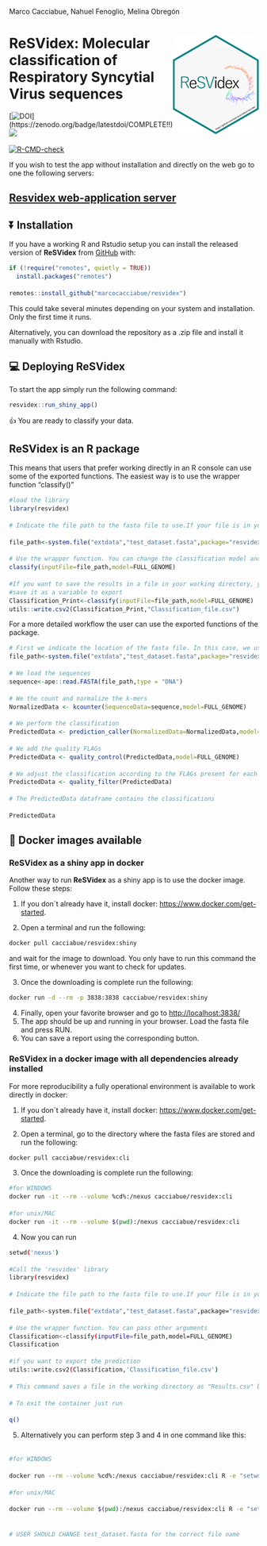 Marco Cacciabue, Nahuel Fenoglio, Melina Obregón

<!-- README.md is generated from README.Rmd. Please edit that file -->

# **ReSVidex**: <img src='man/figures/hex.png' style="float:right; height:200px;" /> Molecular classification of Respiratory Syncytial Virus sequences

<!-- badges: start -->

[![DOI](https://zenodo.org/badge/COMPLETE!!)](https://zenodo.org/badge/latestdoi/COMPLETE!!)
[![](https://img.shields.io/badge/lifecycle-experimental-orange.svg)](https://www.tidyverse.org/lifecycle/#experimental)

[![R-CMD-check](https://github.com/marcocacciabue/resvidex/actions/workflows/R-CMD-check.yaml/badge.svg)](https://github.com/marcocacciabue/resvidex/actions/workflows/R-CMD-check.yaml)
<!-- badges: end -->

If you wish to test the app without installation and directly on the web
go to one the following servers:

## [Resvidex web-application server](https://cacciabue.shinyapps.io/resvidex_wg/)

## :arrow_double_down: Installation

If you have a working R and Rstudio setup you can install the released
version of **ReSVidex** from [GitHub](https://github.com/) with:

``` r
if (!require("remotes", quietly = TRUE))
  install.packages("remotes")
  
remotes::install_github("marcocacciabue/resvidex")
```

This could take several minutes depending on your system and
installation. Only the first time it runs.

Alternatively, you can download the repository as a .zip file and
install it manually with Rstudio.

## :computer: Deploying **ReSVidex**

To start the app simply run the following command:

``` r
resvidex::run_shiny_app()
```

:+1: You are ready to classify your data.

## **ReSVidex** is an R package

This means that users that prefer working directly in an R console can
use some of the exported functions. The easiest way is to use the
wrapper function “classify()”

``` r
#load the library
library(resvidex)

# Indicate the file path to the fasta file to use.If your file is in your working directory you need to simply indicate the file name. In this case, we use a test file provided with the package itself. 

file_path<-system.file("extdata","test_dataset.fasta",package="resvidex")

# Use the wrapper function. You can change the classification model and pass other arguments
classify(inputFile=file_path,model=FULL_GENOME)

#If you want to save the results in a file in your working directory, you can run the pipeline and
#save it as a variable to export
Classification_Print<-classify(inputFile=file_path,model=FULL_GENOME)
utils::write.csv2(Classification_Print,"Classification_file.csv")
```

For a more detailed workflow the user can use the exported functions of
the package.

``` r
# First we indicate the location of the fasta file. In this case, we use a test file provided with the package itself.
file_path<-system.file("extdata","test_dataset.fasta",package="resvidex")

# We load the sequences
sequence<-ape::read.FASTA(file_path,type = "DNA")

# We the count and normalize the k-mers
NormalizedData <- kcounter(SequenceData=sequence,model=FULL_GENOME)

# We perform the classification
PredictedData <- prediction_caller(NormalizedData=NormalizedData,model=FULL_GENOME)

# We add the quality FLAGs
PredictedData <- quality_control(PredictedData,model=FULL_GENOME)

# We adjust the classification according to the FLAGs present for each sample:
PredictedData <- quality_filter(PredictedData)

# The PredictedData dataframe contains the classifications

PredictedData
```

## :whale: Docker images available

### **ReSVidex** as a shiny app in docker

Another way to run **ReSVidex** as a shiny app is to use the docker
image. Follow these steps:

1.  If you don´t already have it, install docker:
    <https://www.docker.com/get-started>.

2.  Open a terminal and run the following:

``` bash
docker pull cacciabue/resvidex:shiny
```

and wait for the image to download. You only have to run this command
the first time, or whenever you want to check for updates.

3.  Once the downloading is complete run the following:

``` bash
docker run -d --rm -p 3838:3838 cacciabue/resvidex:shiny
```

4.  Finally, open your favorite browser and go to
    <http://localhost:3838/>
5.  The app should be up and running in your browser. Load the fasta
    file and press RUN.
6.  You can save a report using the corresponding button.

### **ReSVidex** in a docker image with all dependencies already installed

For more reproducibility a fully operational environment is available to
work directly in docker:

1.  If you don´t already have it, install docker:
    <https://www.docker.com/get-started>.

2.  Open a terminal, go to the directory where the fasta files are
    stored and run the following:

``` bash
docker pull cacciabue/resvidex:cli
```

3.  Once the downloading is complete run the following:

``` bash
#for WINDOWS 
docker run -it --rm --volume %cd%:/nexus cacciabue/resvidex:cli

#for unix/MAC
docker run -it --rm --volume $(pwd):/nexus cacciabue/resvidex:cli
```

4.  Now you can run

``` bash
setwd('nexus')

#Call the 'resvidex' library
library(resvidex)

# Indicate the file path to the fasta file to use.If your file is in your working directory you need to simply indicate the file name. In this case, we use a test file provided with the package itself. 

file_path<-system.file("extdata","test_dataset.fasta",package="resvidex")

# Use the wrapper function. You can pass other arguments
Classification<-classify(inputFile=file_path,model=FULL_GENOME)
Classification

#if you want to export the prediction
utils::write.csv2(Classification,'Classification_file.csv')

# This command saves a file in the working directory as "Results.csv" by default. You can change the name file setting the "outputFile" parameter.

# To exit the container just run

q()
```

5.  Alternatively you can perform step 3 and 4 in one command like this:

``` bash

#for WINDOWS 

docker run --rm --volume %cd%:/nexus cacciabue/resvidex:cli R -e "setwd('nexus');library('resvidex');Classification<-classify(inputFile='test_dataset.fasta',model=FULL_GENOME);utils::write.csv2(Classification,'Classification_file.csv')"

#for unix/MAC

docker run --rm --volume $(pwd):/nexus cacciabue/resvidex:cli R -e "setwd('nexus');library('resvidex');Classification<-classify(inputFile='test_dataset.fasta',model=FULL_GENOME);utils::write.csv2(Classification,'Classification_file.csv')"


# USER SHOULD CHANGE test_dataset.fasta for the correct file name
```
